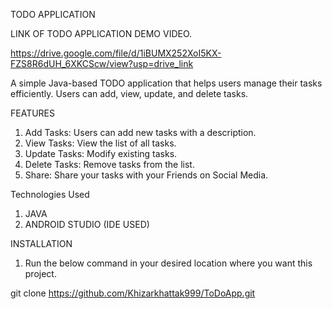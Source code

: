 TODO APPLICATION

LINK OF TODO APPLICATION DEMO VIDEO.

https://drive.google.com/file/d/1iBUMX252XoI5KX-FZS8R6dUH_6XKCScw/view?usp=drive_link

A simple Java-based TODO application that helps users manage their tasks efficiently. Users can add, view, update, and delete tasks.

FEATURES


1. Add Tasks: Users can add new tasks with a description.
2. View Tasks: View the list of all tasks.
3. Update Tasks: Modify existing tasks.
4. Delete Tasks: Remove tasks from the list.
5. Share: Share your tasks with your Friends on Social Media.


Technologies Used

1. JAVA
2. ANDROID STUDIO (IDE USED)

INSTALLATION

1. Run the below command in your desired location where you want this project.

git clone https://github.com/Khizarkhattak999/ToDoApp.git  
